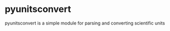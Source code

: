 pyunitsconvert
==============

pyunitsconvert is a simple module for parsing and converting scientific units
